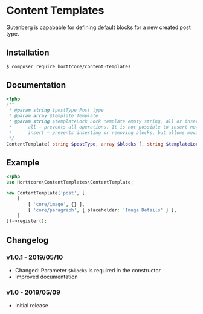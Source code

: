 # Content Templates

Gutenberg is capabable for defining default blocks for a new created post type.

## Installation

`$ composer require horttcore/content-templates`

## Documentation

```php
<?php
/**
 * @param string $postType Post type
 * @param array $template Template
 * @param string $templateLock Lock template empty string, all or insert
 *      all — prevents all operations. It is not possible to insert new blocks, move existing blocks, or delete blocks.
 *      insert — prevents inserting or removing blocks, but allows moving existing blocks.
 */
ContentTemplate( string $postType, array $blocks [, string $templateLock <'insert'|'all'>] );
```

## Example

```php
<?php
use Horttcore\ContentTemplates\ContentTemplate;

new ContentTemplate('post', [
    [
        [ 'core/image', {} ],
        [ 'core/paragraph', { placeholder: 'Image Details' } ],
    ]
])->register();
```

## Changelog

### v1.0.1 - 2019/05/10

-   Changed: Parameter `$blocks` is required in the constructor
-   Improved documentation

### v1.0 - 2019/05/09

-   Initial release
